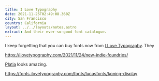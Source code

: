 ```yaml
---
title: I Love Typography
date: 2021-11-25T02:49:08.360Z
city: San Francisco
country: California
layout: ../../layouts/notes.astro
extract: And their ever-so-good font catalogue.
---
```

I keep forgetting that you can buy fonts now from [I Love Typography](https://fonts.ilovetypography.com/). They 

https://ilovetypography.com/2021/11/24/new-indie-foundries/


[Platia](https://fonts.ilovetypography.com/fonts/omega-type-foundry/platia?_ga=2.112748740.1969796624.1637808268-139424884.1637808268) looks amazing. 

https://fonts.ilovetypography.com/fonts/lucasfonts/koning-display